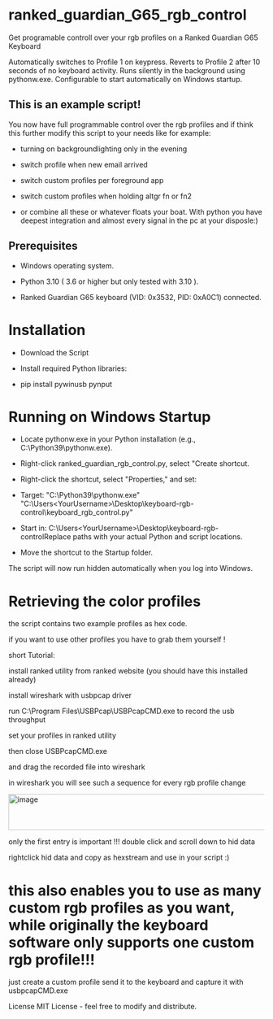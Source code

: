 # ranked_guardian_G65_rgb_control
Get programable controll over your rgb profiles on a Ranked Guardian G65 Keyboard

Automatically switches to Profile 1 on keypress.
Reverts to Profile 2 after 10 seconds of no keyboard activity.
Runs silently in the background using pythonw.exe.
Configurable to start automatically on Windows startup.

## This is an example script! 

You now have full programmable control over the rgb profiles and if think this further modify this script to your needs like for example:

- turning on backgroundlighting only in the evening

- switch profile when new email arrived

- switch custom profiles per foreground app

- switch custom profiles when holding altgr fn or fn2

- or combine all these or whatever floats your boat. With python you have deepest integration and almost every signal in the pc at your disposle:)


## Prerequisites

- Windows operating system.

- Python 3.10 ( 3.6 or higher but only tested with 3.10 ).

- Ranked Guardian G65 keyboard (VID: 0x3532, PID: 0xA0C1) connected.

# Installation

- Download the Script

- Install required Python libraries:

- pip install pywinusb pynput

# Running on Windows Startup

- Locate pythonw.exe in your Python installation (e.g., C:\Python39\pythonw.exe).

- Right-click ranked_guardian_rgb_control.py, select "Create shortcut.

- Right-click the shortcut, select "Properties," and set:

- Target: "C:\Python39\pythonw.exe" "C:\Users\<YourUsername>\Desktop\keyboard-rgb-control\keyboard_rgb_control.py"

- Start in: C:\Users\<YourUsername>\Desktop\keyboard-rgb-controlReplace paths with your actual Python and script locations.

- Move the shortcut to the Startup folder.

The script will now run hidden automatically when you log into Windows.


# Retrieving the color profiles

the script contains  two example profiles as hex code. 

if you want to use other profiles you have to grab them yourself !

short Tutorial: 

install ranked utility from ranked website (you should have this installed already)

install wireshark with usbpcap driver 

run C:\Program Files\USBPcap\USBPcapCMD.exe to record the usb throughput 

set your profiles in ranked utility 

then close USBPcapCMD.exe

and drag the recorded file into wireshark 

in wireshark you will see such a sequence for every rgb profile change 

<img width="663" height="71" alt="image" src="https://github.com/user-attachments/assets/76151e9a-0175-4fc2-a17a-33c8b8d85dd5" />

only the first entry is important !!! double click and scroll down to hid data 

rightclick hid data and copy as hexstream and use in your script :)

# this also enables you to use as many custom rgb profiles as you want, while originally the keyboard software only supports one custom rgb profile!!!
just create a custom profile send it to the keyboard and capture it with usbpcapCMD.exe


License
MIT License - feel free to modify and distribute.
